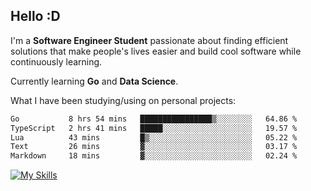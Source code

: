 ## Hello :D

I'm a **Software Engineer Student** passionate about finding efficient solutions that make people's lives easier and build cool software while continuously learning. 

Currently learning **Go** and **Data Science**.

What I have been studying/using on personal projects:
<!--START_SECTION:waka-->

```txt
Go           8 hrs 54 mins   ████████████████▒░░░░░░░░   64.86 %
TypeScript   2 hrs 41 mins   █████░░░░░░░░░░░░░░░░░░░░   19.57 %
Lua          43 mins         █▒░░░░░░░░░░░░░░░░░░░░░░░   05.22 %
Text         26 mins         ▓░░░░░░░░░░░░░░░░░░░░░░░░   03.17 %
Markdown     18 mins         ▓░░░░░░░░░░░░░░░░░░░░░░░░   02.24 %
```

<!--END_SECTION:waka-->

[![My Skills](https://skillicons.dev/icons?i=dotnet,java,go,py,html,css,js,docker,linux)](https://skillicons.dev)
